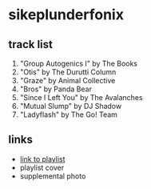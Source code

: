 # sikeplunderfonix

## track list

1. "Group Autogenics I" by The Books
2. "Otis" by The Durutti Column
3. "Graze" by Animal Collective
4. "Bros" by Panda Bear
5. "Since I Left You" by The Avalanches
6. "Mutual Slump" by DJ Shadow
7. "Ladyflash" by The Go! Team

## links

- [link to playlist](https://open.spotify.com/playlist/5hqgmVhLJplANZx7cG44em)
- playlist cover
- supplemental photo
